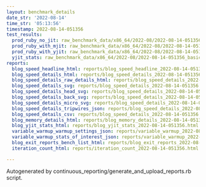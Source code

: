 ```yaml
---
layout: benchmark_details
date_str: '2022-08-14'
time_str: '05:13:56'
timestamp: 2022-08-14-051356
test_results:
  prod_ruby_no_jit: raw_benchmark_data/x86_64/2022-08/2022-08-14-051356_basic_benchmark_prod_ruby_no_jit.json
  prod_ruby_with_mjit: raw_benchmark_data/x86_64/2022-08/2022-08-14-051356_basic_benchmark_prod_ruby_with_mjit.json
  prod_ruby_with_yjit: raw_benchmark_data/x86_64/2022-08/2022-08-14-051356_basic_benchmark_prod_ruby_with_yjit.json
  yjit_stats: raw_benchmark_data/x86_64/2022-08/2022-08-14-051356_basic_benchmark_yjit_stats.json
reports:
  blog_speed_headline_html: reports/blog_speed_headline_2022-08-14-051356.html
  blog_speed_details_html: reports/blog_speed_details_2022-08-14-051356.html
  blog_speed_details_raw_details_html: reports/blog_speed_details_2022-08-14-051356.raw_details.html
  blog_speed_details_svg: reports/blog_speed_details_2022-08-14-051356.svg
  blog_speed_details_head_svg: reports/blog_speed_details_2022-08-14-051356.head.svg
  blog_speed_details_back_svg: reports/blog_speed_details_2022-08-14-051356.back.svg
  blog_speed_details_micro_svg: reports/blog_speed_details_2022-08-14-051356.micro.svg
  blog_speed_details_tripwires_json: reports/blog_speed_details_2022-08-14-051356.tripwires.json
  blog_speed_details_csv: reports/blog_speed_details_2022-08-14-051356.csv
  blog_memory_details_html: reports/blog_memory_details_2022-08-14-051356.html
  blog_yjit_stats_html: reports/blog_yjit_stats_2022-08-14-051356.html
  variable_warmup_warmup_settings_json: reports/variable_warmup_2022-08-14-051356.warmup_settings.json
  variable_warmup_stats_of_interest_json: reports/variable_warmup_2022-08-14-051356.stats_of_interest.json
  blog_exit_reports_bench_list_html: reports/blog_exit_reports_2022-08-14-051356.bench_list.html
  iteration_count_html: reports/iteration_count_2022-08-14-051356.html

---
```

Autogenerated by continuous_reporting/generate_and_upload_reports.rb script.
